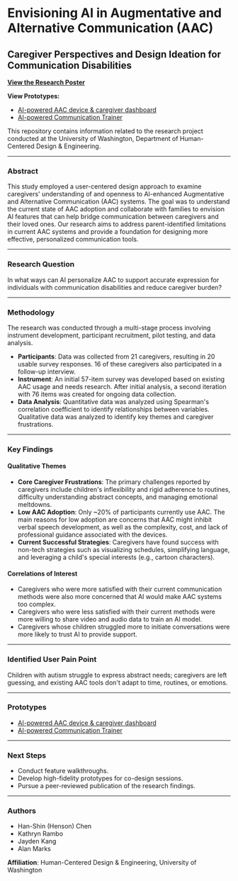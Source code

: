# Envisioning AI in Augmentative and Alternative Communication (AAC)

## Caregiver Perspectives and Design Ideation for Communication Disabilities

[**View the Research Poster**](./ai-aac-poster-final.pdf)

**View Prototypes:**
* [AI-powered AAC device & caregiver dashboard](https://v0.app/chat/ai-aided-child-assistant-sF1MSywx7iF?f=1&b=b_Nnl2euynLux)
* [AI-powered Communication Trainer](https://v0.app/chat/ai-powered-aac-device-ofeTh75AwDd?f=1&b=b_zcLrmvFhXMT)

This repository contains information related to the research project conducted at the University of Washington, Department of Human-Centered Design & Engineering.

---

### Abstract

This study employed a user-centered design approach to examine caregivers' understanding of and openness to AI-enhanced Augmentative and Alternative Communication (AAC) systems. The goal was to understand the current state of AAC adoption and collaborate with families to envision AI features that can help bridge communication between caregivers and their loved ones. Our research aims to address parent-identified limitations in current AAC systems and provide a foundation for designing more effective, personalized communication tools.

---

### Research Question

In what ways can AI personalize AAC to support accurate expression for individuals with communication disabilities and reduce caregiver burden?

---

### Methodology

The research was conducted through a multi-stage process involving instrument development, participant recruitment, pilot testing, and data analysis.

- **Participants**: Data was collected from 21 caregivers, resulting in 20 usable survey responses. 16 of these caregivers also participated in a follow-up interview.
- **Instrument**: An initial 57-item survey was developed based on existing AAC usage and needs research. After initial analysis, a second iteration with 76 items was created for ongoing data collection.
- **Data Analysis**: Quantitative data was analyzed using Spearman's correlation coefficient to identify relationships between variables. Qualitative data was analyzed to identify key themes and caregiver frustrations.

---

### Key Findings

#### Qualitative Themes

- **Core Caregiver Frustrations**: The primary challenges reported by caregivers include children's inflexibility and rigid adherence to routines, difficulty understanding abstract concepts, and managing emotional meltdowns.
- **Low AAC Adoption**: Only ~20% of participants currently use AAC. The main reasons for low adoption are concerns that AAC might inhibit verbal speech development, as well as the complexity, cost, and lack of professional guidance associated with the devices.
- **Current Successful Strategies**: Caregivers have found success with non-tech strategies such as visualizing schedules, simplifying language, and leveraging a child's special interests (e.g., cartoon characters).

#### Correlations of Interest

* Caregivers who were more satisfied with their current communication methods were also more concerned that AI would make AAC systems too complex.
* Caregivers who were less satisfied with their current methods were more willing to share video and audio data to train an AI model.
* Caregivers whose children struggled more to initiate conversations were more likely to trust AI to provide support.

---

### Identified User Pain Point

Children with autism struggle to express abstract needs; caregivers are left guessing, and existing AAC tools don't adapt to time, routines, or emotions.

---

### Prototypes

* [AI-powered AAC device & caregiver dashboard](https://v0.app/chat/ai-aided-child-assistant-sF1MSywx7iF?f=1&b=b_Nnl2euynLux)
* [AI-powered Communication Trainer](https://v0.app/chat/ai-powered-aac-device-ofeTh75AwDd?f=1&b=b_zcLrmvFhXMT)

---

### Next Steps

* Conduct feature walkthroughs.
* Develop high-fidelity prototypes for co-design sessions.
* Pursue a peer-reviewed publication of the research findings.

---

### Authors

* Han-Shin (Henson) Chen
* Kathryn Rambo
* Jayden Kang
* Alan Marks

**Affiliation**: Human-Centered Design & Engineering, University of Washington
